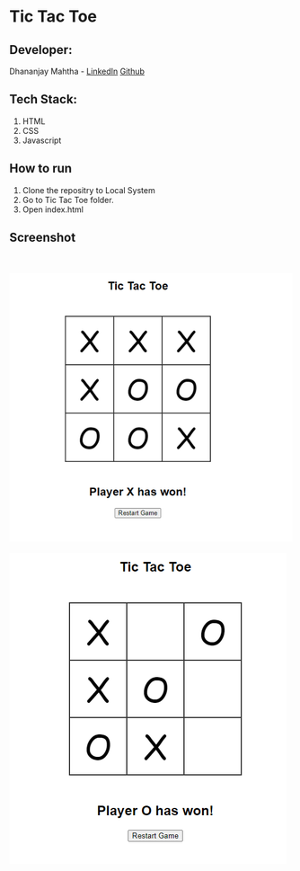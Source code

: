 # Tic Tac Toe

## **Developer**:

Dhananjay Mahtha -
<a href="https://www.linkedin.com/in/dhananjay-kumar-706643165/" target="_blank">LinkedIn</a> <a href="https://github.com/dhananjay8968" target="_blank">Github</a>

## **Tech Stack**:

1. HTML
2. CSS
3. Javascript

## **How to run**

1. Clone the repositry to Local System
2. Go to Tic Tac Toe folder.
3. Open index.html

## **Screenshot**

\
\
![X Won](./x_won.png)
<br /> <br> ![O Won](./o_won.png)
